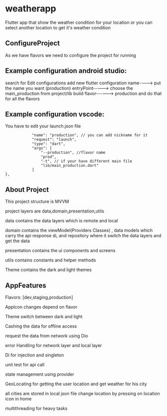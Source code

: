 # weatherapp

Flutter app that show the weather condition for your location or you can select another location to
get it's weather condition

## ConfigureProject

As we have flavors we need to configure the project for running

## Example configuration android studio:

search for Edit configurations add new flutter configuration
name----> put the name you want (production)
entryPoint-----> choose the main_production from project/lib
build flavor------> production
and do that for all the flavors

## Example configuration vscode:

You have to edit your launch.json file

```{
            "name": "production", // you can add nickname for it
            "request": "launch",
            "type": "dart",
            "args": [
                "--production", //flavor name
                "prod",
                "-t", // if your have different main file
                "lib/main_production.dart" 
            ]
},
```

## About Project

This project structure is MVVM

project layers are data,domain,presentation,utils

data contains the data layers which is remote and local

domain contains the viewModel(Providers Classes) , data models which carry the api response
di, and repository where it switch the data layers and get the data

presentation contains the ui components and screens

utils contains constants and helper methods

Theme contains the dark and light themes

## AppFeatures

Flavors: [dev,staging,production]

AppIcon changes depend on flavor

Theme switch between dark and light

Cashing the data for offline access

request the data from network using Dio

error Handling for network layer and local layer

Di for injection and singleton

unit test for api call

state management using provider

GeoLocating for getting the user location and get weather for his city

all cities are stored in local json file change location by pressing on location icon in home

multithreading for heavy tasks
